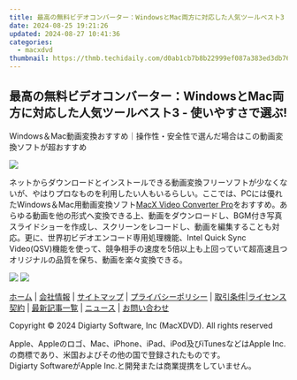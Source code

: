 ```yaml
---
title: 最高の無料ビデオコンバーター：WindowsとMac両方に対応した人気ツールベスト3 - 使いやすさで選ぶ!
date: 2024-08-25 19:21:26
updated: 2024-08-27 10:41:36
categories:
  - macxdvd
thumbnail: https://thmb.techidaily.com/d0ab1cb7b8b22999ef087a383ed3db769492e1f7dd341f7046ddf8ecb2ad394e.png
---
```


## 最高の無料ビデオコンバーター：WindowsとMac両方に対応した人気ツールベスト3 - 使いやすさで選ぶ!

Windows＆Mac動画変換おすすめ｜操作性・安全性で選んだ場合はこの動画変換ソフトが超おすすめ

![](https://www.macxdvd.com/blog/img/video-compression-free-software-0328.jpg)

ネットからダウンロードとインストールできる動画変換フリーソフトが少なくないが、やはりプロなものを利用したい人もいるらしい。ここでは、PCには優れたWindows＆Mac用動画変換ソフト[MacX Video Converter Pro](https://tools.techidaily.com/macxdvd/products/)をおすすめ。あらゆる動画を他の形式へ変換できる上、動画をダウンロードし、BGM付き写真スライドショーを作成し、スクリーンをレコードし、動画を編集することも対応。更に、世界初ビデオエンコード専用処理機能、Intel Quick Sync Video(QSV)機能を使って、競争相手の速度を5倍以上も上回っていて超高速且つオリジナルの品質を保ち、動画を楽々変換できる。

[![](https://www.macxdvd.com/blog/new-fourteen/btnw.png)](https://tools.techidaily.com/macxdvd/products/) [![](https://www.macxdvd.com/blog/new-fourteen/btnm.png)](https://tools.techidaily.com/macxdvd/products/) 



[ホーム](https://tools.techidaily.com/macxdvd/products/) | [会社情報](https://tools.techidaily.com/macxdvd/products/) | [サイトマップ](https://tools.techidaily.com/macxdvd/products/) | [プライバシーポリシー](https://tools.techidaily.com/macxdvd/products/) | [取引条件](https://tools.techidaily.com/macxdvd/products/)|[ライセンス契約](https://tools.techidaily.com/macxdvd/products/) | [最新記事一覧](https://tools.techidaily.com/macxdvd/products/) | [ニュース](https://tools.techidaily.com/macxdvd/products/) | [お問い合わせ](https://tools.techidaily.com/macxdvd/products/)

Copyright © 2024 Digiarty Software, Inc (MacXDVD). All rights reserved

Apple、Appleのロゴ、Mac、iPhone、iPad、iPod及びiTunesなどはApple Inc.の商標であり、米国およびその他の国で登録されたものです。  
Digiarty SoftwareがApple Inc.と開発または商業提携をしていません。

<ins class="adsbygoogle"
     style="display:block"
     data-ad-format="autorelaxed"
     data-ad-client="ca-pub-7571918770474297"
     data-ad-slot="1223367746"></ins>



<ins class="adsbygoogle"
     style="display:block"
     data-ad-client="ca-pub-7571918770474297"
     data-ad-slot="8358498916"
     data-ad-format="auto"
     data-full-width-responsive="true"></ins>
